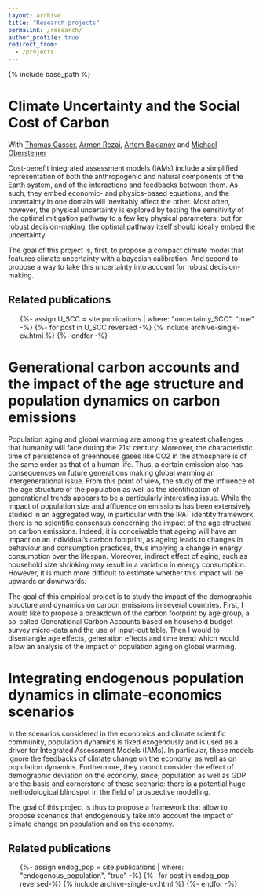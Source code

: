 ```yaml
---
layout: archive
title: "Research projects"
permalink: /research/
author_profile: true
redirect_from:
  - /projects
---
```


{% include base_path %}


Climate Uncertainty and the Social Cost of Carbon
======
With [Thomas Gasser](https://scholar.google.fr/citations?user=fjpNQPgAAAAJ&hl=en), [Armon Rezai](https://www.wu.ac.at/ecolecon/institute/team/arezai), [Artem Baklanov](https://www.hse.ru/en/org/persons/228998876) and [Michael Obersteiner](https://scholar.google.fr/citations?user=sl5sPKIAAAAJ&hl=en)

Cost-benefit integrated assessment models (IAMs) include a simplified representation of both the anthropogenic and natural components of the Earth system, and of the interactions and feedbacks between them. As such, they embed economic- and physics-based equations, and the uncertainty in one domain will inevitably affect the other. Most often, however, the physical uncertainty is explored by testing the sensitivity of the optimal mitigation pathway to a few key physical parameters; but for robust decision-making, the optimal pathway itself should ideally embed the uncertainty.

The goal of this project is, first, to propose a compact climate model that features climate uncertainty with a bayesian calibration. And second to propose a way to take this uncertainty into account for robust decision-making.

Related publications
----
<ul>
{%- assign U_SCC = site.publications | where: "uncertainty_SCC", "true" -%}
{%- for post in U_SCC reversed -%}
  {% include archive-single-cv.html %}
{%- endfor -%}
</ul>



Generational carbon accounts and the impact of the age structure and population dynamics on carbon emissions
======
Population aging and global warming are among the greatest challenges that humanity will face during the 21st century. Moreover, the characteristic time of persistence of greenhouse gases like CO2 in the atmosphere is of the same order as that of a human life. Thus, a certain emission also has consequences on future generations making global warming an intergenerational issue. From this point of view, the study of the influence of the age structure of the population as well as the identification of generational trends appears to be a particularly interesting issue. While the impact of population size and affluence on emissions has been extensively studied in an aggregated way, in particular with the IPAT identity framework, there is no scientific consensus concerning the impact of the age structure on carbon emissions. Indeed, it is conceivable that ageing will have an impact on an individual’s carbon footprint, as ageing leads to changes in behaviour and consumption practices, thus implying a change in energy consumption over the lifespan. Moreover, indirect effect of aging, such as household size shrinking may result in a variation in energy consumption. However, it is much more difficult to estimate whether this impact will be upwards or downwards.

The goal of this empirical project is to study the impact of the demographic structure and dynamics on carbon emissions in several countries. First, I would like to propose a breakdown of the carbon footprint by age group, a so-called Generational Carbon Accounts based on household budget survey micro-data and the use of input-out table. Then I would to disentangle age effects, generation effects and time trend which would allow an analysis of the impact of population aging on global warming.



Integrating endogenous population dynamics in climate-economics scenarios
======
In the scenarios considered in the economics and climate scientific community, population dynamics is fixed exogenously and is used as a driver for Integrated Assessment Models (IAMs). In particular, these models ignore the feedbacks of climate change on the economy, as well as on population dynamics. Furthermore, they cannot consider the effect of demographic deviation on the economy, since, population as well as GDP are the basis and cornerstone of these scenario: there is a potential huge methodological blindspot in the field of prospective modelling.

The goal of this project is thus to propose a framework that allow to propose scenarios that endogenously take into account the impact of climate change on population and on the economy.


Related publications
----
<ul>
{%- assign endog_pop = site.publications | where: "endogenous_population", "true" -%}
{%- for post in endog_pop reversed-%}
  {% include archive-single-cv.html %}
{%- endfor -%}
</ul>


  


